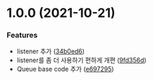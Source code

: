 # 1.0.0 (2021-10-21)


### Features

* listener 추가 ([34b0ed6](https://github.com/divlook/queue/commit/34b0ed64426f08b4bbc42da8071d42a8158603fc))
* listener를 좀 더 사용하기 편하게 개편 ([9fd356d](https://github.com/divlook/queue/commit/9fd356dac996ec8114095d74eb9f948f19ea00da))
* Queue base code 추가 ([e697295](https://github.com/divlook/queue/commit/e697295460dbd9ec997cccaffc2f416b3a4533c8))
